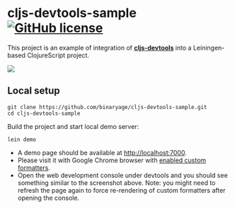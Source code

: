# cljs-devtools-sample [![GitHub license](https://img.shields.io/github/license/binaryage/cljs-devtools-sample.svg)](license.txt)

This project is an example of integration of [**cljs-devtools**](https://github.com/binaryage/cljs-devtools) into a
Leiningen-based ClojureScript project.

![](https://box.binaryage.com/cljs-devtools-sample-full.png)

## Local setup

    git clone https://github.com/binaryage/cljs-devtools-sample.git
    cd cljs-devtools-sample

Build the project and start local demo server:

    lein demo

  * A demo page should be available at [http://localhost:7000](http://localhost:7000).
  * Please visit it with Google Chrome browser with [enabled custom formatters](https://github.com/binaryage/cljs-devtools).
  * Open the web development console under devtools and you should see something similar to the screenshot above.
    Note: you might need to refresh the page again to force re-rendering of custom formatters after opening the console.
